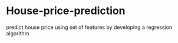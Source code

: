 # House-price-prediction
predict house price using set of features by developing a regression algorithm
